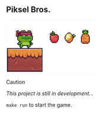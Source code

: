 ## Piksel Bros.

<img src="./readme/piksel_bros.gif" alt="piksel-bros" width="240"> <br>

> [!CAUTION]
> <i>This project is still in development...</i>

`make run` to start the game.
